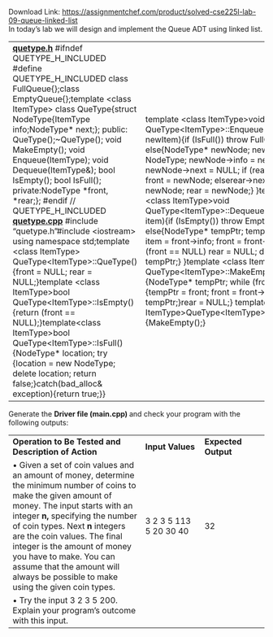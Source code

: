 Download Link: https://assignmentchef.com/product/solved-cse225l-lab-09-queue-linked-list
<br>
In today’s lab we will design and implement the Queue ADT using linked list.

<table width="0">

 <tbody>

  <tr>

   <td width="295"><strong><u>quetype.h</u></strong><strong> </strong>#ifndef QUETYPE_H_INCLUDED #define QUETYPE_H_INCLUDED class FullQueue{};class EmptyQueue{};template &lt;class ItemType&gt; class QueType{struct NodeType{ItemType info;NodeType* next;};     public:         QueType();~QueType();         void MakeEmpty();         void Enqueue(ItemType);         void Dequeue(ItemType&amp;);         bool IsEmpty();         bool IsFull();     private:NodeType *front, *rear;}; #endif // QUETYPE_H_INCLUDED <strong><u>quetype.cpp</u> </strong><strong> </strong>#include “quetype.h”#include &lt;iostream&gt; using namespace std;template &lt;class ItemType&gt; QueType&lt;ItemType&gt;::QueType(){front = NULL;     rear = NULL;}template &lt;class ItemType&gt;bool QueType&lt;ItemType&gt;::IsEmpty(){return (front == NULL);}template&lt;class ItemType&gt;bool QueType&lt;ItemType&gt;::IsFull(){NodeType* location;     try     {location = new NodeType;         delete location;         return false;}catch(bad_alloc&amp; exception){return true;}}</td>

   <td width="417">template &lt;class ItemType&gt;void QueType&lt;ItemType&gt;::Enqueue(ItemType newItem){if (IsFull())         throw FullQueue();     else{NodeType* newNode;         newNode = new NodeType;         newNode-&gt;info = newItem;         newNode-&gt;next = NULL;         if (rear == NULL)             front = newNode;         elserear-&gt;next = newNode;         rear = newNode;} }template &lt;class ItemType&gt;void QueType&lt;ItemType&gt;::Dequeue(ItemType&amp; item){if (IsEmpty())         throw EmptyQueue();     else{NodeType* tempPtr;         tempPtr = front;         item = front-&gt;info;         front = front-&gt;next;         if (front == NULL)             rear = NULL;         delete tempPtr;} }template &lt;class ItemType&gt;void QueType&lt;ItemType&gt;::MakeEmpty(){NodeType* tempPtr;     while (front != NULL){tempPtr = front;         front = front-&gt;next;         delete tempPtr;}rear = NULL;} template &lt;class ItemType&gt;QueType&lt;ItemType&gt;::~QueType(){MakeEmpty();}</td>

  </tr>

 </tbody>

</table>




Generate the <strong>Driver file (main.cpp) </strong>and check your program with the following outputs:

<table width="0">

 <tbody>

  <tr>

   <td width="405"><strong>Operation to Be Tested and Description of Action </strong></td>

   <td width="150"><strong>Input Values </strong></td>

   <td width="148"><strong>Expected Output </strong></td>

  </tr>

  <tr>

   <td width="405">•     Given a set of coin values and an amount of money, determine the minimum number of coins to make the given amount of money. The input starts with an integer <strong>n,</strong> specifying the number of coin types. Next <strong>n</strong> integers are the coin values. The final integer is the amount of money you have to make. You can assume that the amount will always be possible to make using the given coin types.</td>

   <td width="150">3   2   3   5   113   5   20   30   40</td>

   <td width="148">32</td>

  </tr>

  <tr>

   <td width="405">• Try the input 3   2   3   5   200. Explain your program’s outcome with this input.</td>

   <td width="150"> </td>

   <td width="148"> </td>

  </tr>

 </tbody>

</table>


